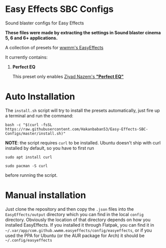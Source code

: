 # Easy Effects SBC Configs
 Sound blaster configs for Easy Effects

 **These files were made by extracting the settings in Sound blaster cinema 5, 6 and 6+ applications.**

A collection of presets for [wwmm's EasyEffects](https://github.com/wwmm/EasyEffects)

It currently contains:

1. **Perfect EQ**

   This preset only enables [Ziyad Nazem's __"Perfect EQ"__](https://www.ziyadnazem.com/post/956431457/the-perfect-eq-settings-unmasking-the-eq)


# Auto Installation
The `install.sh` script will try to install the presets automatically, just fire up a terminal and run the command:
```shell
bash -c "$(curl -fsSL https://raw.githubusercontent.com/Hakanbaban53/Easy-Effects-SBC-Configs/master/install.sh)"
```
**NOTE**: the script requires `curl` to be installed. Ubuntu doesn't ship with curl installed by default, so you have to first run

```Ubuntu/Debian
sudo apt install curl
```
```Arch
sudo pacman -S curl
```
before running the script.

# Manual installation
Just clone the repository and then copy the `.json` files into the `EasyEffects/output` directory which you can find in the local `config` directory. Obviously the location of that directory depends on how you installed EasyEffects. If you installed it through Flatpak, you can find it in `~/.var/app/com.github.wwmm.easyeffects/config/easyeffects`, or if you used the PPA for Ubuntu (or the AUR package for Arch) it should be `~/.config/easyeffects`